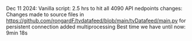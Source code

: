 Dec 11 2024: 
            Vanilla script: 2.5 hrs to hit all 4090 API nedpoints
            changes:
              Changes made to source files in https://github.com/rongardF/tvdatafeed/blob/main/tvDatafeed/main.py for persistent connection
              added multiprocessing 
            Best time we have until now: 9min 18s
            
              
